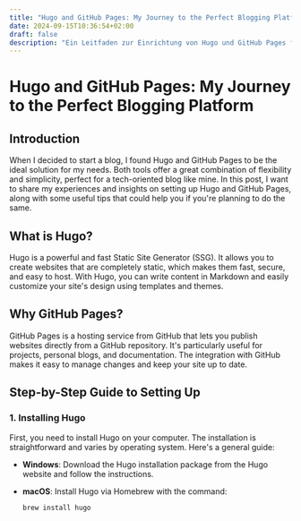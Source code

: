 ```yaml
---
title: "Hugo and GitHub Pages: My Journey to the Perfect Blogging Platform"
date: 2024-09-15T10:36:54+02:00
draft: false
description: "Ein Leitfaden zur Einrichtung von Hugo und GitHub Pages für einen Blog."
---
```


# Hugo and GitHub Pages: My Journey to the Perfect Blogging Platform

## Introduction

When I decided to start a blog, I found Hugo and GitHub Pages to be the ideal solution for my needs. Both tools offer a great combination of flexibility and simplicity, perfect for a tech-oriented blog like mine. In this post, I want to share my experiences and insights on setting up Hugo and GitHub Pages, along with some useful tips that could help you if you're planning to do the same.

## What is Hugo?

Hugo is a powerful and fast Static Site Generator (SSG). It allows you to create websites that are completely static, which makes them fast, secure, and easy to host. With Hugo, you can write content in Markdown and easily customize your site's design using templates and themes.

## Why GitHub Pages?

GitHub Pages is a hosting service from GitHub that lets you publish websites directly from a GitHub repository. It's particularly useful for projects, personal blogs, and documentation. The integration with GitHub makes it easy to manage changes and keep your site up to date.

## Step-by-Step Guide to Setting Up

### 1. Installing Hugo

First, you need to install Hugo on your computer. The installation is straightforward and varies by operating system. Here's a general guide:

- **Windows**: Download the Hugo installation package from the Hugo website and follow the instructions.
- **macOS**: Install Hugo via Homebrew with the command:
  
  ```bash
  brew install hugo
